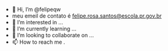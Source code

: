 - 👋 Hi, I’m @felipeqw
- meu emeil de contato é felipe.rosa.santos@escola.pr.gov.br
- 👀 I’m interested in ...
- 🌱 I’m currently learning ...
- 💞️ I’m looking to collaborate on ...
- 📫 How to reach me .

